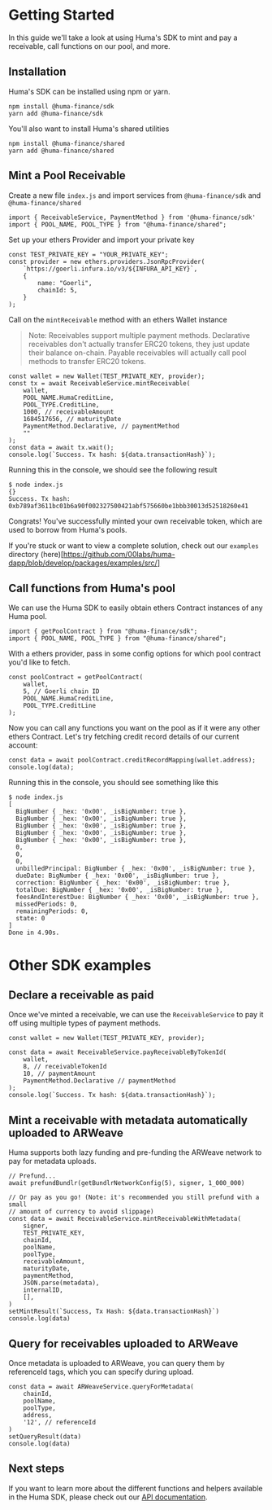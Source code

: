 # Getting Started

In this guide we'll take a look at using Huma's SDK to mint and pay a receivable, call functions on our pool, and more.

## Installation

Huma's SDK can be installed using npm or yarn.

```
npm install @huma-finance/sdk
yarn add @huma-finance/sdk
```

You'll also want to install Huma's shared utilities

```
npm install @huma-finance/shared
yarn add @huma-finance/shared
```

## Mint a Pool Receivable

Create a new file `index.js` and import services from `@huma-finance/sdk` and `@huma-finance/shared`

```
import { ReceivableService, PaymentMethod } from '@huma-finance/sdk'
import { POOL_NAME, POOL_TYPE } from "@huma-finance/shared";
```

Set up your ethers Provider and import your private key

```
const TEST_PRIVATE_KEY = "YOUR_PRIVATE_KEY";
const provider = new ethers.providers.JsonRpcProvider(
    `https://goerli.infura.io/v3/${INFURA_API_KEY}`,
    {
        name: "Goerli",
        chainId: 5,
    }
);
```

Call on the `mintReceivable` method with an ethers Wallet instance

> Note: Receivables support multiple payment methods. Declarative receivables
> don't actually transfer ERC20 tokens, they just update their balance on-chain.
> Payable receivables will actually call pool methods to transfer ERC20 tokens. 

```
const wallet = new Wallet(TEST_PRIVATE_KEY, provider);
const tx = await ReceivableService.mintReceivable(
    wallet,
    POOL_NAME.HumaCreditLine,
    POOL_TYPE.CreditLine,
    1000, // receivableAmount
    1684517656, // maturityDate
    PaymentMethod.Declarative, // paymentMethod
    ""
);
const data = await tx.wait();
console.log(`Success. Tx hash: ${data.transactionHash}`);
```

Running this in the console, we should see the following result

```
$ node index.js
{}
Success. Tx hash: 0xb789af3611bc01b6a90f002327500421abf575660be1bbb30013d52518260e41
```

Congrats! You've successfully minted your own receivable token, which are used to borrow from Huma's pools.

If you're stuck or want to view a complete solution, check out our `examples` directory (here)[https://github.com/00labs/huma-dapp/blob/develop/packages/examples/src/]

## Call functions from Huma's pool

We can use the Huma SDK to easily obtain ethers Contract instances of any Huma pool.

```
import { getPoolContract } from "@huma-finance/sdk";
import { POOL_NAME, POOL_TYPE } from "@huma-finance/shared";
```

With a ethers provider, pass in some config options for which pool contract you'd like to fetch.

```
const poolContract = getPoolContract(
    wallet,
    5, // Goerli chain ID
    POOL_NAME.HumaCreditLine,
    POOL_TYPE.CreditLine
);
```

Now you can call any functions you want on the pool as if it were any other ethers Contract. Let's try fetching credit record details of our current account:

```
const data = await poolContract.creditRecordMapping(wallet.address);
console.log(data);
```

Running this in the console, you should see something like this

```
$ node index.js
[
  BigNumber { _hex: '0x00', _isBigNumber: true },
  BigNumber { _hex: '0x00', _isBigNumber: true },
  BigNumber { _hex: '0x00', _isBigNumber: true },
  BigNumber { _hex: '0x00', _isBigNumber: true },
  BigNumber { _hex: '0x00', _isBigNumber: true },
  0,
  0,
  0,
  unbilledPrincipal: BigNumber { _hex: '0x00', _isBigNumber: true },
  dueDate: BigNumber { _hex: '0x00', _isBigNumber: true },
  correction: BigNumber { _hex: '0x00', _isBigNumber: true },
  totalDue: BigNumber { _hex: '0x00', _isBigNumber: true },
  feesAndInterestDue: BigNumber { _hex: '0x00', _isBigNumber: true },
  missedPeriods: 0,
  remainingPeriods: 0,
  state: 0
]
Done in 4.90s.
```

# Other SDK examples 

## Declare a receivable as paid

Once we've minted a receivable, we can use the `ReceivableService` to pay it off using multiple types of payment methods.

```
const wallet = new Wallet(TEST_PRIVATE_KEY, provider);

const data = await ReceivableService.payReceivableByTokenId(
    wallet,
    8, // receivableTokenId
    10, // paymentAmount
    PaymentMethod.Declarative // paymentMethod
);
console.log(`Success. Tx hash: ${data.transactionHash}`);
```

## Mint a receivable with metadata automatically uploaded to ARWeave

Huma supports both lazy funding and pre-funding the ARWeave network to pay for metadata uploads. 

```
// Prefund...
await prefundBundlr(getBundlrNetworkConfig(5), signer, 1_000_000)

// Or pay as you go! (Note: it's recommended you still prefund with a small 
// amount of currency to avoid slippage)
const data = await ReceivableService.mintReceivableWithMetadata(
    signer,
    TEST_PRIVATE_KEY,
    chainId,
    poolName,
    poolType,
    receivableAmount,
    maturityDate,
    paymentMethod,
    JSON.parse(metadata),
    internalID,
    [],
)
setMintResult(`Success, Tx Hash: ${data.transactionHash}`)
console.log(data)
```

## Query for receivables uploaded to ARWeave

Once metadata is uploaded to ARWeave, you can query them by referenceId tags, which you can specify during upload.

```
const data = await ARWeaveService.queryForMetadata(
    chainId,
    poolName,
    poolType,
    address,
    '12', // referenceId
)
setQueryResult(data)
console.log(data)
```

## Next steps

If you want to learn more about the different functions and helpers available in the Huma SDK, please check out our [API documentation](API.md).